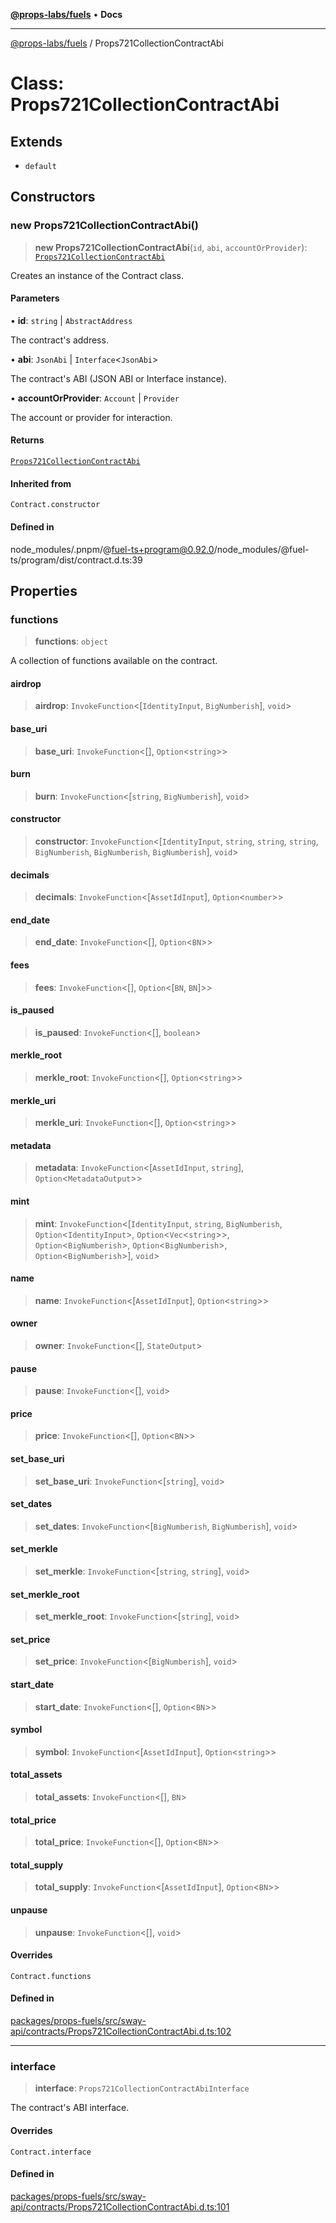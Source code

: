 [**@props-labs/fuels**](../README.md) • **Docs**

***

[@props-labs/fuels](../globals.md) / Props721CollectionContractAbi

# Class: Props721CollectionContractAbi

## Extends

- `default`

## Constructors

### new Props721CollectionContractAbi()

> **new Props721CollectionContractAbi**(`id`, `abi`, `accountOrProvider`): [`Props721CollectionContractAbi`](Props721CollectionContractAbi.md)

Creates an instance of the Contract class.

#### Parameters

• **id**: `string` \| `AbstractAddress`

The contract's address.

• **abi**: `JsonAbi` \| `Interface`\<`JsonAbi`\>

The contract's ABI (JSON ABI or Interface instance).

• **accountOrProvider**: `Account` \| `Provider`

The account or provider for interaction.

#### Returns

[`Props721CollectionContractAbi`](Props721CollectionContractAbi.md)

#### Inherited from

`Contract.constructor`

#### Defined in

node\_modules/.pnpm/@fuel-ts+program@0.92.0/node\_modules/@fuel-ts/program/dist/contract.d.ts:39

## Properties

### functions

> **functions**: `object`

A collection of functions available on the contract.

#### airdrop

> **airdrop**: `InvokeFunction`\<[`IdentityInput`, `BigNumberish`], `void`\>

#### base\_uri

> **base\_uri**: `InvokeFunction`\<[], `Option`\<`string`\>\>

#### burn

> **burn**: `InvokeFunction`\<[`string`, `BigNumberish`], `void`\>

#### constructor

> **constructor**: `InvokeFunction`\<[`IdentityInput`, `string`, `string`, `string`, `BigNumberish`, `BigNumberish`, `BigNumberish`], `void`\>

#### decimals

> **decimals**: `InvokeFunction`\<[`AssetIdInput`], `Option`\<`number`\>\>

#### end\_date

> **end\_date**: `InvokeFunction`\<[], `Option`\<`BN`\>\>

#### fees

> **fees**: `InvokeFunction`\<[], `Option`\<[`BN`, `BN`]\>\>

#### is\_paused

> **is\_paused**: `InvokeFunction`\<[], `boolean`\>

#### merkle\_root

> **merkle\_root**: `InvokeFunction`\<[], `Option`\<`string`\>\>

#### merkle\_uri

> **merkle\_uri**: `InvokeFunction`\<[], `Option`\<`string`\>\>

#### metadata

> **metadata**: `InvokeFunction`\<[`AssetIdInput`, `string`], `Option`\<`MetadataOutput`\>\>

#### mint

> **mint**: `InvokeFunction`\<[`IdentityInput`, `string`, `BigNumberish`, `Option`\<`IdentityInput`\>, `Option`\<`Vec`\<`string`\>\>, `Option`\<`BigNumberish`\>, `Option`\<`BigNumberish`\>, `Option`\<`BigNumberish`\>], `void`\>

#### name

> **name**: `InvokeFunction`\<[`AssetIdInput`], `Option`\<`string`\>\>

#### owner

> **owner**: `InvokeFunction`\<[], `StateOutput`\>

#### pause

> **pause**: `InvokeFunction`\<[], `void`\>

#### price

> **price**: `InvokeFunction`\<[], `Option`\<`BN`\>\>

#### set\_base\_uri

> **set\_base\_uri**: `InvokeFunction`\<[`string`], `void`\>

#### set\_dates

> **set\_dates**: `InvokeFunction`\<[`BigNumberish`, `BigNumberish`], `void`\>

#### set\_merkle

> **set\_merkle**: `InvokeFunction`\<[`string`, `string`], `void`\>

#### set\_merkle\_root

> **set\_merkle\_root**: `InvokeFunction`\<[`string`], `void`\>

#### set\_price

> **set\_price**: `InvokeFunction`\<[`BigNumberish`], `void`\>

#### start\_date

> **start\_date**: `InvokeFunction`\<[], `Option`\<`BN`\>\>

#### symbol

> **symbol**: `InvokeFunction`\<[`AssetIdInput`], `Option`\<`string`\>\>

#### total\_assets

> **total\_assets**: `InvokeFunction`\<[], `BN`\>

#### total\_price

> **total\_price**: `InvokeFunction`\<[], `Option`\<`BN`\>\>

#### total\_supply

> **total\_supply**: `InvokeFunction`\<[`AssetIdInput`], `Option`\<`BN`\>\>

#### unpause

> **unpause**: `InvokeFunction`\<[], `void`\>

#### Overrides

`Contract.functions`

#### Defined in

[packages/props-fuels/src/sway-api/contracts/Props721CollectionContractAbi.d.ts:102](https://github.com/Props-Labs/octane/blob/09e744f342f4ccab903046cdb8054688422ab64d/packages/props-fuels/src/sway-api/contracts/Props721CollectionContractAbi.d.ts#L102)

***

### interface

> **interface**: `Props721CollectionContractAbiInterface`

The contract's ABI interface.

#### Overrides

`Contract.interface`

#### Defined in

[packages/props-fuels/src/sway-api/contracts/Props721CollectionContractAbi.d.ts:101](https://github.com/Props-Labs/octane/blob/09e744f342f4ccab903046cdb8054688422ab64d/packages/props-fuels/src/sway-api/contracts/Props721CollectionContractAbi.d.ts#L101)
